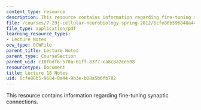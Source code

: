 ```yaml
---
content_type: resource
description: This resource contains information regarding fine-tuning synaptic connections.
file: /courses/7-29j-cellular-neurobiology-spring-2012/6cfe86b596848a449b3eb08a5b6fb782_MIT7_29JS12_lecture18.pdf
file_type: application/pdf
learning_resource_types:
- Lecture Notes
ocw_type: OCWFile
parent_title: Lecture Notes
parent_type: CourseSection
parent_uid: c18fbdf6-570a-61ff-8377-ca8c8a2ce508
resourcetype: Document
title: Lecture 18 Notes
uid: 6cfe86b5-9684-8a44-9b3e-b08a5b6fb782
---
```

This resource contains information regarding fine-tuning synaptic connections.

